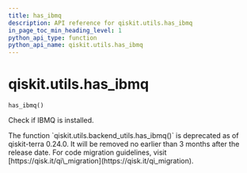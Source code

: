 ```yaml
---
title: has_ibmq
description: API reference for qiskit.utils.has_ibmq
in_page_toc_min_heading_level: 1
python_api_type: function
python_api_name: qiskit.utils.has_ibmq
---
```


<span id="qiskit-utils-has-ibmq" />

# qiskit.utils.has\_ibmq

<span id="qiskit.utils.has_ibmq" />

`has_ibmq()`

Check if IBMQ is installed.

<Admonition title="Deprecated since version 0.24.0" type="danger">
  The function `qiskit.utils.backend_utils.has_ibmq()` is deprecated as of qiskit-terra 0.24.0. It will be removed no earlier than 3 months after the release date. For code migration guidelines, visit [https://qisk.it/qi\_migration](https://qisk.it/qi_migration).
</Admonition>

